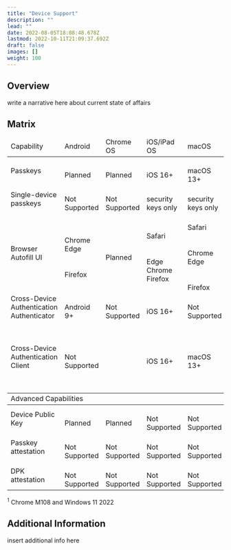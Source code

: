 ```yaml
---
title: "Device Support"
description: ""
lead: ""
date: 2022-08-05T18:08:48.678Z
lastmod: 2022-10-11T21:09:37.692Z
draft: false
images: []
weight: 100
---
```


## Overview

write a narrative here about current state of affairs

## Matrix

<div id="device-support-table" class="table-responsive">
    <table class="table table-striped">
        <thead>
            <tr class="fw-bold">
                <td>Capability</td>
                <td class="text-center">Android</td>
                <td class="text-center">Chrome OS</td>
                <td class="text-center">iOS/iPad OS</td>
                <td class="text-center">macOS</td>
                <td class="text-center">Ubuntu</td>
                <td class="text-center">Windows</td>
            </tr>
        </thead>
        <tr>
            <td><span class="fw-bold">Passkeys</span></td>
            <td class="text-center"><i class="bi bi-calendar-plus" title="Planned" alt="calendar icon"></i><br>Planned
            </td>
            <td class="text-center"><i class="bi bi-calendar-plus" title="Planned" alt="calendar icon"></i><br>Planned
            </td>
            <td class="text-center"><i class="bi bi-check-circle-fill text-success"></i><br>iOS 16+</td>
            <td class="text-center"><i class="bi bi-check-circle-fill text-success"></i><br>macOS 13+</td>
            <td class="text-center"><i class="bi bi-x-circle-fill text-danger"></i><br><span class="fs-6 text-muted">Not
                    Supported</span></td>
            <td class="text-center"><i class="bi bi-calendar-plus" title="Planned" alt="calendar icon"></i><br>Planned
            </td>
        </tr>
        <tr class="align-middle">
            <td class="fw-bold"><span class="fst-italic">Single-device</span> passkeys <i
                    class="bi bi-info-circle fs-6s"
                    title="Single-device passkeys are traditional FIDO credentials that never leave the device on which they were created"></i>
            </td>
            <td class="text-center"><i class="bi bi-x-circle-fill text-danger"></i><br><span class="fs-6 text-muted">Not
                    Supported</span></td>
            <td class="text-center"><i class="bi bi-x-circle-fill text-danger"></i><br><span class="fs-6 text-muted">Not
                    Supported</span></td>
            <td class="text-center"><i class="bi bi-usb-drive fs-4"></i><br>security keys only</td>
            <td class="text-center"><i class="bi bi-usb-drive fs-4"></i><br>security keys only</td>
            <td class="text-center"><i class="bi bi-usb-drive fs-4"></i><br>security keys only</td>
            <td class="text-center"><i class="bi bi-check-circle-fill text-success fs-4"></i></td>
        </tr>
        <tr>
            <td class="fw-bold">Browser Autofill UI</td>
            <td class="text-center"><i class="bi bi-calendar-plus" title="Planned"
                    alt="calendar icon"></i><br>Chrome<br>Edge<br><br><i
                    class="bi bi-x-circle-fill text-danger"></i><br>Firefox</td>
            <td class="text-center"><i class="bi bi-calendar-plus" title="Planned" alt="calendar icon"></i><br>Planned
            </td>
            <td class="text-center"><i class="bi bi-check-circle-fill text-success"></i><br>Safari<br><br><i
                    class="bi bi-x-circle-fill text-danger"></i><br>Edge<br>Chrome<br>Firefox</td>
            <td class="text-center"><i class="bi bi-check-circle-fill text-success"></i><br>Safari<br><br><i
                    class="bi bi-calendar-plus" title="Planned" alt="calendar icon"></i><br>Chrome<br>Edge<br><br><i
                    class="bi bi-x-circle-fill text-danger"></i><br>Firefox</td>
            <td class="text-center"><i class="bi bi-x-circle-fill text-danger"></i><br><span class="fs-6 text-muted">Not
                    Supported</span></td>
            <td class="text-center"><i class="bi bi-calendar-plus" title="Planned" alt="calendar icon"></i><br>Chrome
                <sup>1</sup><br>Edge<br><br><i class="bi bi-x-circle-fill text-danger"></i><br>Firefox
            </td>
        </tr>
        <tr class="align-middle">
            <td>Cross-Device Authentication<br><span class="fst-italic fw-bold">Authenticator <i
                        class="bi bi-info-circle fs-6"
                        title="The authenticator in a cross-device authentication flow is the device generating the FIDO assertion"></i></span>
            </td>
            <td class="text-center"><i class="bi bi-check-circle-fill text-success"></i><br>Android 9+</td>
            <td class="text-center"><i class="bi bi-x-circle-fill text-danger"></i><br><span class="fs-6 text-muted">Not
                    Supported</span></td>
            <td class="text-center"><i class="bi bi-check-circle-fill text-success"></i><br>iOS 16+</td>
            <td class="text-center"><i class="bi bi-x-circle-fill text-danger"></i><br><span class="fs-6 text-muted">Not
                    Supported</span></td>
            <td class="text-center"><i class="bi bi-x-circle-fill text-danger"></i><br><span class="fs-6 text-muted">Not
                    Supported</span></td>
            <td class="text-center"><i class="bi bi-x-circle-fill text-danger"></i><br><span class="fs-6 text-muted">Not
                    Supported</span></td>
        </tr>
        <tr>
            <td>Cross-Device Authentication<br><span class="fst-italic fw-bold">Client <i class="bi bi-info-circle fs-6"
                        title="The client in a cross-device authentication flow is the device where the relying party is being actively accessed"></i></span>
            </td>
            <td class="text-center"><i class="bi bi-x-circle-fill text-danger"></i><br><span class="fs-6 text-muted">Not
                    Supported</span></td>
            <td class="text-center"><i class="bi bi-check-circle-fill text-success fs-4"></i></td>
            <td class="text-center"><i class="bi bi-check-circle-fill text-success"></i><br>iOS 16+</td>
            <td class="text-center"><i class="bi bi-check-circle-fill text-success"></i><br>macOS 13+</td>
                        <td class="text-center"><i class="bi bi-check-circle-fill text-success"></i><br>Chrome<br>Edge</td>
            <td class="text-center"><i class="bi bi-check-circle-fill text-success"></i><br>Chrome<br>Edge<br><br><i
                    class="bi bi-calendar-plus" title="Planned" alt="calendar icon"></i><br>Firefox <br>Windows apps
            </td>
        </tr>
        <tbody class="table-group-divider">
            <tr>
                <td colspan="7" class="fs-5 fw-bold">Advanced Capabilities</td>
            </tr>
        </tbody>
        <tr class="align-middle">
            <td class="fw-bold">Device Public Key <a href="" target="_blank"><i class="bi bi-info-circle fs-6"
                        title="The additional (optional) device-bound key that can be used by a relying party for risk analysis"></i></a>
            </td>
            <td class="text-center"><i class="bi bi-calendar-plus" title="Planned" alt="calendar icon"></i><br>Planned</td>
            <td class="text-center"><i class="bi bi-calendar-plus" title="Planned" alt="calendar icon"></i><br>Planned</td>
            <td class="text-center"><i class="bi bi-x-circle-fill text-danger"></i><br><span class="fs-6 text-muted">Not
                    Supported</span></td>
            <td class="text-center"><i class="bi bi-x-circle-fill text-danger"></i><br><span class="fs-6 text-muted">Not
                    Supported</span></td>
            <td class="text-center"><i class="bi bi-x-circle-fill text-danger"></i><br><span class="fs-6 text-muted">Not
                    Supported</span></td>
            <td class="text-center"><i class="bi bi-calendar-plus" title="Planned" alt="calendar icon"></i><br>Planned
            </td>
        </tr>
        <tr class="align-middle">
            <td class="fw-bold">Passkey attestation <a href="https://w3c.github.io/webauthn/#sctn-attestation"
                    target="_blank"><i class="bi bi-info-circle fs-6"
                        title="Attestation for the primary credential (multi-device credential)"></i></a></td>
            <td class="text-center"><i class="bi bi-x-circle-fill text-danger"></i><br><span class="fs-6 text-muted">Not
                    Supported</span></td>
            <td class="text-center"><i class="bi bi-x-circle-fill text-danger"></i><br><span class="fs-6 text-muted">Not
                    Supported</span></td>
            <td class="text-center"><i class="bi bi-x-circle-fill text-danger"></i><br><span class="fs-6 text-muted">Not
                    Supported</span></td>
            <td class="text-center"><i class="bi bi-x-circle-fill text-danger"></i><br><span class="fs-6 text-muted">Not
                    Supported</span></td>
            <td class="text-center"><i class="bi bi-x-circle-fill text-danger"></i><br><span class="fs-6 text-muted">Not
                    Supported</span></td>
            <td class="text-center"><i class="bi bi-x-circle-fill text-danger"></i><br><span class="fs-6 text-muted">Not
                    Supported</span></td>
        </tr>
        <tr class="align-middle">
            <td class="fw-bold">DPK attestation <a href="" target="_blank"><i class="bi bi-info-circle fs-6"
                        title="Attestation for the device public key"></i></a></td>
            <td class="text-center"><i class="bi bi-x-circle-fill text-danger"></i><br><span class="fs-6 text-muted">Not
                    Supported</span>
            </td>
            <td class="text-center"><i class="bi bi-x-circle-fill text-danger"></i><br><span class="fs-6 text-muted">Not
                    Supported</span></td>
            <td class="text-center"><i class="bi bi-x-circle-fill text-danger"></i><br><span class="fs-6 text-muted">Not
                    Supported</span></td>
            <td class="text-center"><i class="bi bi-x-circle-fill text-danger"></i><br><span class="fs-6 text-muted">Not
                    Supported</span></td>
            <td class="text-center"><i class="bi bi-x-circle-fill text-danger"></i><br><span class="fs-6 text-muted">Not
                    Supported</span></td>
            <td class="text-center"><i class="bi bi-calendar-plus" title="Planned" alt="calendar icon"></i><br>Planned
            </td>
        </tr>
    </table>
</div>
<div class="text-end">
    <sup>1</sup> Chrome M108 and Windows 11 2022
</div>

## Additional Information

insert additional info here
